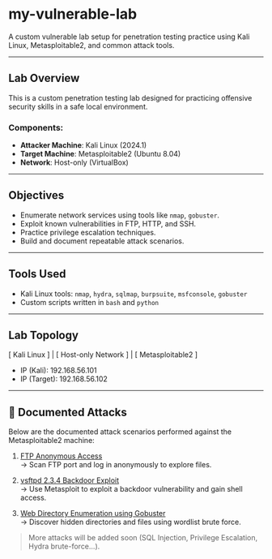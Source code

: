 # my-vulnerable-lab

A custom vulnerable lab setup for penetration testing practice using Kali Linux, Metasploitable2, and common attack tools.

---

## Lab Overview

This is a custom penetration testing lab designed for practicing offensive security skills in a safe local environment.

### Components:
- **Attacker Machine**: Kali Linux (2024.1)
- **Target Machine**: Metasploitable2 (Ubuntu 8.04)
- **Network**: Host-only (VirtualBox)

---

## Objectives

- Enumerate network services using tools like `nmap`, `gobuster`.
- Exploit known vulnerabilities in FTP, HTTP, and SSH.
- Practice privilege escalation techniques.
- Build and document repeatable attack scenarios.

---

## Tools Used

- Kali Linux tools: `nmap`, `hydra`, `sqlmap`, `burpsuite`, `msfconsole`, `gobuster`
- Custom scripts written in `bash` and `python`

---

## Lab Topology

  [ Kali Linux ]
        |
[ Host-only Network ]
        |
 [ Metasploitable2 ]


- IP (Kali): 192.168.56.101
- IP (Target): 192.168.56.102

---

## 📂 Documented Attacks

Below are the documented attack scenarios performed against the Metasploitable2 machine:

1. [FTP Anonymous Access](attacks/ftp_anonymous_access.md)  
   → Scan FTP port and log in anonymously to explore files.

2. [vsftpd 2.3.4 Backdoor Exploit](attacks/vsftpd_backdoor_exploit.md)  
   → Use Metasploit to exploit a backdoor vulnerability and gain shell access.

3. [Web Directory Enumeration using Gobuster](attacks/web_enum_gobuster.md)  
   → Discover hidden directories and files using wordlist brute force.

> More attacks will be added soon (SQL Injection, Privilege Escalation, Hydra brute-force...).

